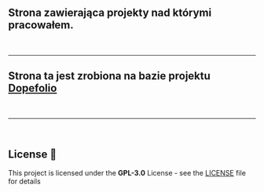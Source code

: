 ## Strona zawierająca projekty nad którymi pracowałem. 

<br>

---

## Strona ta jest zrobiona na bazie projektu [Dopefolio](https://github.com/rammcodes/Dopefolio)

<br>

---

<br>

## License 📄

This project is licensed under the  **GPL-3.0** License - see the [LICENSE](LICENSE) file for details